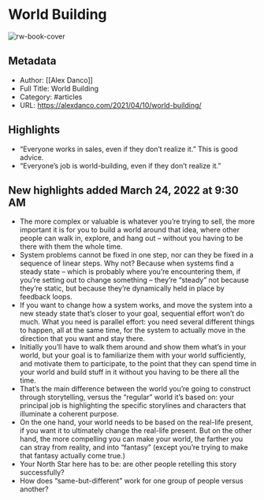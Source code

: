 # World Building

![rw-book-cover](https://readwise-assets.s3.amazonaws.com/static/images/article0.00998d930354.png)

## Metadata
- Author: [[Alex Danco]]
- Full Title: World Building
- Category: #articles
- URL: https://alexdanco.com/2021/04/10/world-building/

## Highlights
- “Everyone works in sales, even if they don’t realize it.” This is good advice.
- “Everyone’s job is world-building, even if they don’t realize it.”
## New highlights added March 24, 2022 at 9:30 AM
- The more complex or valuable is whatever you’re trying to sell, the more important it is for you to build a world around that idea, where other people can walk in, explore, and hang out – without you having to be there with them the whole time.
- System problems cannot be fixed in one step, nor can they be fixed in a sequence of linear steps. Why not? Because when systems find a steady state – which is probably where you’re encountering them, if you’re setting out to change something – they’re “steady” not because they’re static, but because they’re dynamically held in place by feedback loops.
- If you want to change how a system works, and move the system into a new steady state that’s closer to your goal, sequential effort won’t do much. What you need is parallel effort: you need several different things to happen, all at the same time, for the system to actually move in the direction that you want and stay there.
- Initially you’ll have to walk them around and show them what’s in your world, but your goal is to familiarize them with your world sufficiently, and motivate them to participate, to the point that they can spend time in your world and build stuff in it without you having to be there all the time.
- That’s the main difference between the world you’re going to construct through storytelling, versus the “regular” world it’s based on: your principal job is highlighting the specific storylines and characters that illuminate a coherent purpose.
- On the one hand, your world needs to be based on the real-life present, if you want it to ultimately change the real-life present. But on the other hand, the more compelling you can make your world, the farther you can stray from reality, and into “fantasy” (except you’re trying to make that fantasy actually come true.)
- Your North Star here has to be: are other people retelling this story successfully?
- How does “same-but-different” work for one group of people versus another?
